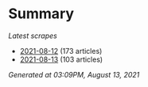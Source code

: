 # Summary
*Latest scrapes*
* [2021-08-12](https://github.com/nuuuwan/news_lk/blob/data/news_lk.2021-08-12.json) (173 articles)
* [2021-08-13](https://github.com/nuuuwan/news_lk/blob/data/news_lk.2021-08-13.json) (103 articles)

*Generated at 03:09PM, August 13, 2021*